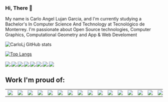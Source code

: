 ### Hi, There 👋
My name is Carlo Angel Lujan Garcia, and I'm currently studying a Bachelor's In Computer Science And Technology at Tecnológico de Monterrey.
I'm passionate about Open Source technologies, Computer Graphics, Computational Geometry and App & Web Develoment

![CarloLj GitHub stats](https://github-readme-stats.vercel.app/api?username=CarloLj&show_icons=true&theme=radical)

[![Top Langs](https://github-readme-stats.vercel.app/api/top-langs/?username=CarloLj&langs_count=20&hide_progress=true)](https://github.com/CarloLj/github-readme-stats)

<a href="https://github.com/anuraghazra/github-readme-stats">
  <img align="center" src="https://github-readme-stats.vercel.app/api/pin/?username=anuraghazra&repo=github-readme-stats" />
</a>
<a href="https://github.com/anuraghazra/convoychat">
  <img align="center" src="https://github-readme-stats.vercel.app/api/pin/?username=anuraghazra&repo=convoychat" />
</a>
<a href="https://github.com/anuraghazra/github-readme-stats">
  <img align="center" src="https://github-readme-stats.vercel.app/api/pin/?username=anuraghazra&repo=github-readme-stats" />
</a>
<a href="https://github.com/anuraghazra/convoychat">
  <img align="center" src="https://github-readme-stats.vercel.app/api/pin/?username=anuraghazra&repo=convoychat" />
</a>
<a href="https://github.com/anuraghazra/github-readme-stats">
  <img align="center" src="https://github-readme-stats.vercel.app/api/pin/?username=anuraghazra&repo=github-readme-stats" />
</a>
<a href="https://github.com/anuraghazra/convoychat">
  <img align="center" src="https://github-readme-stats.vercel.app/api/pin/?username=anuraghazra&repo=convoychat" />
</a>
<a href="https://github.com/anuraghazra/github-readme-stats">
  <img align="center" src="https://github-readme-stats.vercel.app/api/pin/?username=anuraghazra&repo=github-readme-stats" />
</a>
<a href="https://github.com/anuraghazra/convoychat">
  <img align="center" src="https://github-readme-stats.vercel.app/api/pin/?username=anuraghazra&repo=convoychat" />
</a>

## Work I'm proud of:
<table align="center">
<td>
<img src="https://github-readme-stats.vercel.app/api/pin/?username=CarloLj&repo=pokesafari-ruby">
</td>
<td>
<img src="https://github-readme-stats.vercel.app/api/pin/?username=CarloLj&repo=rails-blog">
</td>
<td>
<img src="https://github-readme-stats.vercel.app/api/pin/?username=CarloLj&repo=CLog-App">
</td>
<td>
<img src="https://github-readme-stats.vercel.app/api/pin/?username=CarloLj&repo=CLog-API">
</td>
<td>
<img src="https://github-readme-stats.vercel.app/api/pin/?username=CarloLj&repo=FreshCo">
</td>
<td>
<img src="https://github-readme-stats.vercel.app/api/pin/?username=CarloLj&repo=TC2038">
</td>
<td>
<img src="https://github-readme-stats.vercel.app/api/pin/?username=CarloLj&repo=Geriatrik-API">
</td>
<td>
<img src="https://github-readme-stats.vercel.app/api/pin/?username=CarloLj&repo=Geriatrik">
</td>
<td>
<img src="https://github-readme-stats.vercel.app/api/pin/?username=CarloLj&repo=BoomMoon">
</td>
<td>
<img src="https://github-readme-stats.vercel.app/api/pin/?username=CarloLj&repo=Forerunner_Cam">
</td>
<td>
<img src="https://github-readme-stats.vercel.app/api/pin/?username=CarloLj&repo=Attendance-plus">
</td>
<td>
<img src="https://github-readme-stats.vercel.app/api/pin/?username=CarloLj&repo=DataStructures-Algorithms">
</td>
<td>
<img src="https://github-readme-stats.vercel.app/api/pin/?username=CarloLj&repo=Likestagram">
</td>
<td>
<img src="https://github-readme-stats.vercel.app/api/pin/?username=CarloLj&repo=ReTwitter">
</td>
<td>
<img src="https://github-readme-stats.vercel.app/api/pin/?username=CarloLj&repo=Flixter">
</td>
<td>
<img src="https://github-readme-stats.vercel.app/api/pin/?username=CarloLj&repo=Pincident">
</td>
<td>
<img src="https://github-readme-stats.vercel.app/api/pin/?username=CarloLj&repo=OSID_Project_Final">
</td>
</table>
